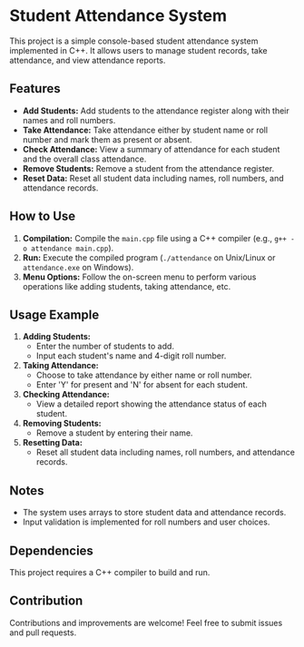 # <h1>Student Attendance System</h1>

<p>
This project is a simple console-based student attendance system implemented in C++. It allows users to manage student records, take attendance, and view attendance reports.
</p>

<h2>Features</h2>
<ul>
<li><strong>Add Students:</strong> Add students to the attendance register along with their names and roll numbers.</li>
<li><strong>Take Attendance:</strong> Take attendance either by student name or roll number and mark them as present or absent.</li>
<li><strong>Check Attendance:</strong> View a summary of attendance for each student and the overall class attendance.</li>
<li><strong>Remove Students:</strong> Remove a student from the attendance register.</li>
<li><strong>Reset Data:</strong> Reset all student data including names, roll numbers, and attendance records.</li>
</ul>

<h2>How to Use</h2>
<ol>
<li><strong>Compilation:</strong> Compile the <code>main.cpp</code> file using a C++ compiler (e.g., <code>g++ -o attendance main.cpp</code>).</li>
<li><strong>Run:</strong> Execute the compiled program (<code>./attendance</code> on Unix/Linux or <code>attendance.exe</code> on Windows).</li>
<li><strong>Menu Options:</strong> Follow the on-screen menu to perform various operations like adding students, taking attendance, etc.</li>
</ol>

<h2>Usage Example</h2>
<ol>
<li><strong>Adding Students:</strong>
<ul>
<li>Enter the number of students to add.</li>
<li>Input each student's name and 4-digit roll number.</li>
</ul>
</li>
<li><strong>Taking Attendance:</strong>
<ul>
<li>Choose to take attendance by either name or roll number.</li>
<li>Enter 'Y' for present and 'N' for absent for each student.</li>
</ul>
</li>
<li><strong>Checking Attendance:</strong>
<ul>
<li>View a detailed report showing the attendance status of each student.</li>
</ul>
</li>
<li><strong>Removing Students:</strong>
<ul>
<li>Remove a student by entering their name.</li>
</ul>
</li>
<li><strong>Resetting Data:</strong>
<ul>
<li>Reset all student data including names, roll numbers, and attendance records.</li>
</ul>
</li>
</ol>

<h2>Notes</h2>
<ul>
<li>The system uses arrays to store student data and attendance records.</li>
<li>Input validation is implemented for roll numbers and user choices.</li>
</ul>

<h2>Dependencies</h2>
<p>This project requires a C++ compiler to build and run.</p>

<h2>Contribution</h2>
<p>Contributions and improvements are welcome! Feel free to submit issues and pull requests.</p>